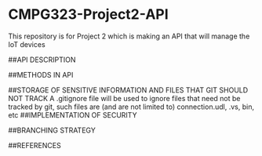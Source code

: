 # CMPG323-Project2-API
This repository is for Project 2 which is making an API that will manage the IoT devices

##API DESCRIPTION

##METHODS IN API

##STORAGE OF SENSITIVE INFORMATION AND FILES THAT GIT SHOULD NOT TRACK
A .gitignore file will be used to ignore files that need not be tracked by git, such files are (and are not limited to) connection.udl, .vs, bin, etc
##IMPLEMENTATION OF SECURITY 

##BRANCHING STRATEGY

##REFERENCES 
